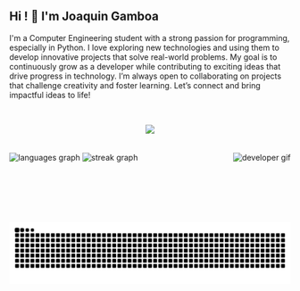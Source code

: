 <!-- INICIO DEL README -->

<h2 align="left">Hi ! 👋 I'm Joaquin Gamboa</h2>

<p align="left">
  I'm a Computer Engineering student with a strong passion for programming, especially in Python.
  I love exploring new technologies and using them to develop innovative projects that solve real-world problems.
  My goal is to continuously grow as a developer while contributing to exciting ideas that drive progress in technology.
  I’m always open to collaborating on projects that challenge creativity and foster learning. Let’s connect and bring impactful ideas to life!
</p>

<br />

<!-- Íconos de tecnologías -->
<p align="center">
  <img src="https://skillicons.dev/icons?i=arduino,bash,docker,mysql,git,github,linux,java,javascript,html,css,python,postgresql,tensorflow,postman" height="30" />
</p>

<br />

<img align="right" height="125" src="https://media.giphy.com/media/v1.Y2lkPTc5MGI3NjExZ3VvbjR2dmdtYThhdHZrcWtpOG1oMXA0MjZ4eXRpOGZkcTQ0ZWdiMiZlcD12MV9naWZzX3NlYXJjaCZjdD1n/5Zesu5VPNGJlm/giphy.gif" alt="developer gif" />

<div align="left">
  <img src="https://github-readme-stats.vercel.app/api/top-langs?username=joacofg&locale=en&hide_title=false&layout=compact&card_width=320&langs_count=6&theme=dracula&hide_border=false" height="150" alt="languages graph" />
  <img src="https://streak-stats.demolab.com?user=joacofg&locale=en&mode=weekly&theme=dracula&hide_border=false&border_radius=5" height="150" alt="streak graph" />
</div>

<br clear="both" />

<img src="https://raw.githubusercontent.com/joacofg/joacofg/output/snake.svg" alt="Snake animation" />
